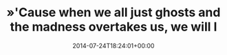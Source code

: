 ---
retweeted: false
source: <a href="http://twitter.com" rel="nofollow">Twitter Web Client</a>
entities:
  hashtags: []
  symbols: []
  user_mentions: []
  urls:
  - url: http://t.co/jpfIiD5os8
    expanded_url: http://open.spotify.com/track/5vJXGffTIgrLC6orTx0Mno
    display_url: open.spotify.com/track/5vJXGffT…
    indices:
    - '117'
    - '139'
display_text_range:
- '0'
- '139'
favorite_count: '1'
id_str: '492374658864644098'
truncated: false
retweet_count: '0'
id: '492374658864644098'
possibly_sensitive: false
created_at: Thu Jul 24 18:24:01 +0000 2014
favorited: false
full_text: "»'Cause when we all just ghosts and the madness overtakes us, we will
  look at the ashes and say people lived here« –"
lang: en
quote_url: http://open.spotify.com/track/5vJXGffTIgrLC6orTx0Mno
tags:
- pesos/twitter
date: '2014-07-24T18:24:01+00:00'
src: https://twitter.com/bascht/status/492374658864644098
original_url: https://twitter.com/bascht/status/492374658864644098
type: twitter_tweet
text: "»'Cause when we all just ghosts and the madness overtakes us, we will look
  at the ashes and say people lived here« –"
title: "»'Cause when we all just ghosts and the madness overtakes us, we will l"

---
